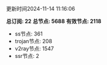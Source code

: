 更新时间2024-11-14 11:16:06

**总订阅: 22**
**总节点: 5688**
**有效节点: 2118**
- ss节点: 361
- trojan节点: 208
- v2ray节点: 1547
- ssr节点: 2
